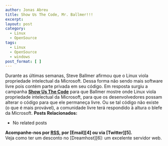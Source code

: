 ```yaml
---
author: Jonas Abreu
title: Show Us The Code, Mr. Ballmer!!!
excerpt:
layout: post
category:
  - Linux
  - OpenSource
tags:
  - Linux
  - OpenSource
  - windows
post_format: [ ]
---
```

Durante as últimas semanas, Steve Ballmer afirmou que o Linux viola propriedade intelectual da Microsoft. Dessa forma não sendo mais software livre pois contém parte privada em seu código. Em resposta surgiu a campanha **[Show Us The Code][1]** para que Ballmer mostre onde Linux viola propriedade intelectual da Microsoft, para que os desenvolvedores possam alterar o código para que ele permaneça livre. Ou se tal código não existe (o que é mais provável), a comunidade livre terá respondido à altura o blefe da Microsoft. 
**Posts Relacionados:** 
*   No related posts









**Acompanhe-nos por [ RSS][3], por [Email][4] ou via [Twitter][5].**  
Veja como ter um desconto no [Dreamhost][6]: um excelente servidor web.

 [1]: http://showusthecode.com
 [2]: https://twitter.com/share
 [3]: http://feeds.feedburner.com/VidaGeek




